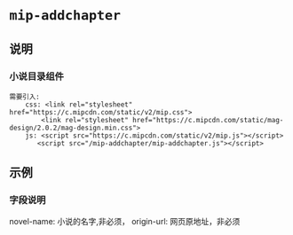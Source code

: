 # `mip-addchapter`

## 说明

### 小说目录组件
    需要引入:
        css: <link rel="stylesheet" href="https://c.mipcdn.com/static/v2/mip.css">
            <link rel="stylesheet" href="https://c.mipcdn.com/static/mag-design/2.0.2/mag-design.min.css">
        js: <script src="https://c.mipcdn.com/static/v2/mip.js"></script>
           <script src="/mip-addchapter/mip-addchapter.js"></script>

## 示例
<body>
    <mip-data>
        <script type="application/json">
          {
            "title": "神武天地"
          }
        </script>
    </mip-data>
    <mip-addchapter m-bind:novel-name = "title"></mip-addchapter>
</body>

### 字段说明
novel-name: 小说的名字,非必须，
origin-url: 网页原地址，非必须